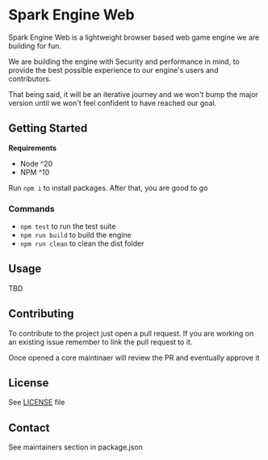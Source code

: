 # Spark Engine Web

Spark Engine Web is a lightweight browser based web game engine we are building for fun.

We are building the engine with Security and performance in mind, to provide the best possible experience to our engine's users and contributors.

That being said, it will be an iterative journey and we won't bump the major version until we won't feel confident to have reached our goal.

## Getting Started

**Requirements**

* Node ^20
* NPM ^10

Run `npm i` to install packages. After that, you are good to go

### Commands

* `npm test` to run the test suite
* `npm run build` to build the engine
* `npm run clean` to clean the dist folder

## Usage

TBD

## Contributing

To contribute to the project just open a pull request. If you are working on an existing issue remember to link the pull request to it.

Once opened a core maintinaer will review the PR and eventually approve it

## License

See [LICENSE](./LICENSE) file

## Contact

See maintainers section in package.json
